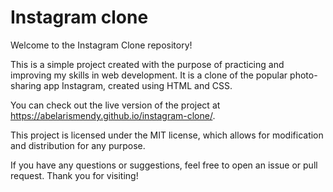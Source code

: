 # Instagram clone

Welcome to the Instagram Clone repository!

This is a simple project created with the purpose of practicing and improving my skills in web development. It is a clone of the popular photo-sharing app Instagram, created using HTML and CSS.

You can check out the live version of the project at https://abelarismendy.github.io/instagram-clone/.

This project is licensed under the MIT license, which allows for modification and distribution for any purpose.

If you have any questions or suggestions, feel free to open an issue or pull request. Thank you for visiting!



